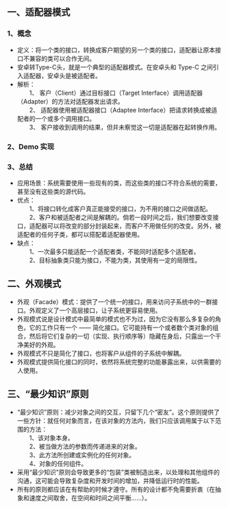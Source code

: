 ## 一、适配器模式  

### 1、概念

- 定义：将一个类的接口，转换成客户期望的另一个类的接口，适配器让原本接口不兼容的类可以合作无间。   
- 安卓转Type-C头，就是一个典型的适配器模式。在安卓头和 Type-C 之间引入适配器，安卓头是被适配者。
- 解析：  
&emsp;&emsp;1、 客户（Client）通过目标接口（Target Interface）调用适配器（Adapter）的方法对适配器发出请求。  
&emsp;&emsp;2、 适配器使用被适配器接口（Adaptee Interface）把请求转换成被适配者的一个或多个调用接口。  
&emsp;&emsp;3、 客户接收到调用的结果，但并未察觉这一切是适配器在起转换作用。

### 2、Demo 实现

### 3、总结

- 应用场景：系统需要使用一些现有的类，而这些类的接口不符合系统的需要，甚至没有这些类的源代码。  
- 优点：  
&emsp;&emsp;1、将接口转化成客户真正能接受的接口，为不用的接口之间做适配。
&emsp;&emsp;2、客户和被适配者之间是解耦的。倘若一段时间之后，我们想要改变接口，适配器可以将改变的部分封装起来，而客户不用做任何的改变。另外，被适配者的任何子类，都可以搭配着适配器使用。     
- 缺点：  
&emsp;&emsp;1、一次最多只能适配一个适配者类，不能同时适配多个适配者。   
&emsp;&emsp;2、目标抽象类只能为接口，不能为类，其使用有一定的局限性。  

## 二、外观模式

- 外观（Facade）模式：提供了一个统一的接口，用来访问子系统中的一群接口。外观定义了一个高层接口，让子系统更容易使用。    
- 外观模式说是设计模式中最简单的模式也不为过，因为它没有那么多复杂的角色，它的工作只有一个 —— 简化接口。它可能持有一个或者数个类对象的组合，然后将它们复杂的一切（实现、执行顺序等）隐藏在身后，只露出一个干净美好的外观。  
- 外观模式不只是简化了接口，也将客户从组件的子系统中解耦。   
- 外观模式提供简化接口的同时，依然将系统完整的功能暴露出来，以供需要的人使用。


## 三、“最少知识”原则  
- “最少知识”原则：减少对象之间的交互，只留下几个“密友”。这个原则提供了一些方针：就任何对象而言，在该对象的方法内，我们只应该调用属于以下范围的方法：  
&emsp;&emsp;1、该对象本身。  
&emsp;&emsp;2、被当做方法的参数而传递进来的对象。   
&emsp;&emsp;3、此方法所创建或实例化的任何对象。  
&emsp;&emsp;4、对象的任何组件。  
- 采用“最少知识”原则会导致更多的“包装”类被制造出来，以处理和其他组件的沟通，这可能会导致复杂度和开发时间的增加，并降低运行时的性能。  
- 所有的原则都应该在有帮助的时候才遵守。所有的设计都不免需要折衷（在抽象和速度之间取舍，在空间和时间之间平衡......）。
